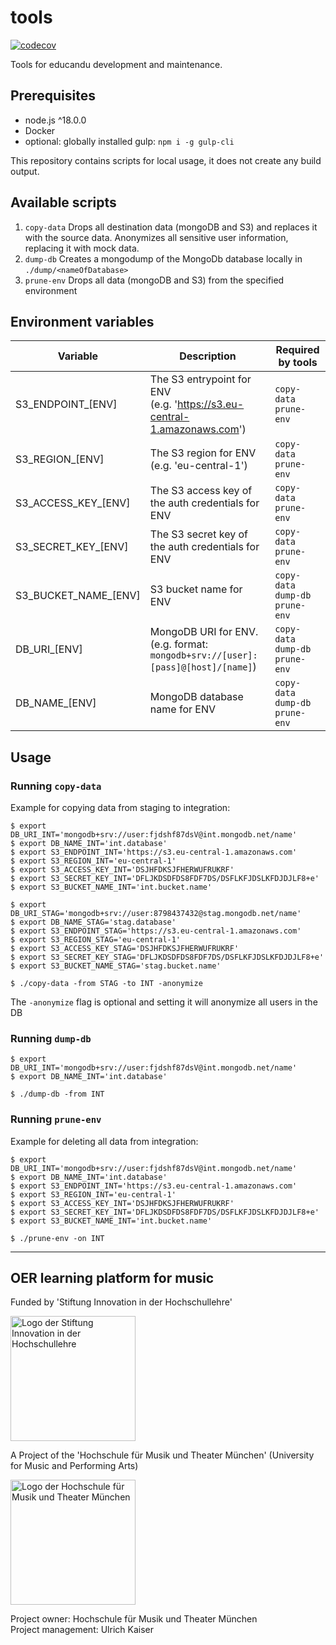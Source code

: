 # tools

[![codecov](https://codecov.io/gh/educandu/tools/branch/main/graph/badge.svg)](https://codecov.io/gh/educandu/tools)

Tools for educandu development and maintenance.

## Prerequisites

* node.js ^18.0.0
* Docker
* optional: globally installed gulp: `npm i -g gulp-cli`

This repository contains scripts for local usage, it does not create any build output.

## Available scripts

1. `copy-data`
  Drops all destination data (mongoDB and S3) and replaces it with the source data.
  Anonymizes all sensitive user information, replacing it with mock data.
2. `dump-db`
  Creates a mongodump of the MongoDb database locally in `./dump/<nameOfDatabase>`
3. `prune-env`
  Drops all data (mongoDB and S3) from the specified environment

## Environment variables

| Variable | Description | Required by tools |
| --- | --- | --- |
| S3_ENDPOINT_[ENV] | The S3 entrypoint for ENV <br />(e.g. 'https://s3.eu-central-1.amazonaws.com') | `copy-data`<br />`prune-env` |
| S3_REGION_[ENV] | The S3 region for ENV  <br />(e.g. 'eu-central-1') | `copy-data`<br />`prune-env` |
| S3_ACCESS_KEY_[ENV] | The S3 access key of the auth credentials for ENV | `copy-data`<br />`prune-env` |
| S3_SECRET_KEY_[ENV] | The S3 secret key of the auth credentials for ENV | `copy-data`<br />`prune-env` |
| S3_BUCKET_NAME_[ENV] | S3 bucket name for ENV | `copy-data`<br />`dump-db`<br />`prune-env` |
| DB_URI_[ENV] | MongoDB URI for ENV.  <br />(e.g. format: `mongodb+srv://[user]:[pass]@[host]/[name]`) | `copy-data`<br />`dump-db`<br />`prune-env` |
| DB_NAME_[ENV] | MongoDB database name for ENV | `copy-data`<br />`dump-db`<br />`prune-env` |

## Usage
### Running `copy-data`

Example for copying data from staging to integration:

```
$ export DB_URI_INT='mongodb+srv://user:fjdshf87dsV@int.mongodb.net/name'
$ export DB_NAME_INT='int.database'
$ export S3_ENDPOINT_INT='https://s3.eu-central-1.amazonaws.com'
$ export S3_REGION_INT='eu-central-1'
$ export S3_ACCESS_KEY_INT='DSJHFDKSJFHERWUFRUKRF'
$ export S3_SECRET_KEY_INT='DFLJKDSDFDS8FDF7DS/DSFLKFJDSLKFDJDJLF8+e'
$ export S3_BUCKET_NAME_INT='int.bucket.name'

$ export DB_URI_STAG='mongodb+srv://user:8798437432@stag.mongodb.net/name'
$ export DB_NAME_STAG='stag.database'
$ export S3_ENDPOINT_STAG='https://s3.eu-central-1.amazonaws.com'
$ export S3_REGION_STAG='eu-central-1'
$ export S3_ACCESS_KEY_STAG='DSJHFDKSJFHERWUFRUKRF'
$ export S3_SECRET_KEY_STAG='DFLJKDSDFDS8FDF7DS/DSFLKFJDSLKFDJDJLF8+e'
$ export S3_BUCKET_NAME_STAG='stag.bucket.name'
```

`$ ./copy-data -from STAG -to INT -anonymize`

The `-anonymize` flag is optional and setting it will anonymize all users in the DB

### Running `dump-db`

```
$ export DB_URI_INT='mongodb+srv://user:fjdshf87dsV@int.mongodb.net/name'
$ export DB_NAME_INT='int.database'
```

`$ ./dump-db -from INT`

### Running `prune-env`

Example for deleting all data from integration:

```
$ export DB_URI_INT='mongodb+srv://user:fjdshf87dsV@int.mongodb.net/name'
$ export DB_NAME_INT='int.database'
$ export S3_ENDPOINT_INT='https://s3.eu-central-1.amazonaws.com'
$ export S3_REGION_INT='eu-central-1'
$ export S3_ACCESS_KEY_INT='DSJHFDKSJFHERWUFRUKRF'
$ export S3_SECRET_KEY_INT='DFLJKDSDFDS8FDF7DS/DSFLKFJDSLKFDJDJLF8+e'
$ export S3_BUCKET_NAME_INT='int.bucket.name'
```

`$ ./prune-env -on INT`

---

## OER learning platform for music

Funded by 'Stiftung Innovation in der Hochschullehre'

<img src="https://stiftung-hochschullehre.de/wp-content/uploads/2020/07/logo_stiftung_hochschullehre_screenshot.jpg)" alt="Logo der Stiftung Innovation in der Hochschullehre" width="200"/>

A Project of the 'Hochschule für Musik und Theater München' (University for Music and Performing Arts)

<img src="https://upload.wikimedia.org/wikipedia/commons/d/d8/Logo_Hochschule_f%C3%BCr_Musik_und_Theater_M%C3%BCnchen_.png" alt="Logo der Hochschule für Musik und Theater München" width="200"/>

Project owner: Hochschule für Musik und Theater München\
Project management: Ulrich Kaiser
